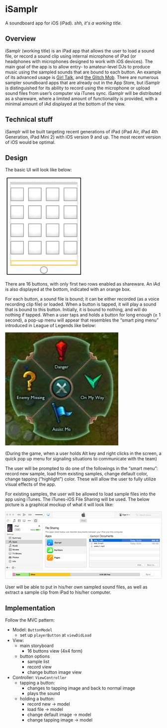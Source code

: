 # iSamplr 

A soundboard app for iOS (iPad). _shh, it's a working title._

## Overview
iSamplr (working title) is an iPad app that allows the user to load a sound file, or record a sound clip using internal microphone of iPad (or headphones with microphones designed to work with iOS devices). The main goal of the app is to allow entry- to amateur-level DJs to produce music using the sampled sounds that are bound to each button. An example of its advanced usage is [Girl Talk](https://www.youtube.com/watch?v=glbgOGRdWB0), and [the Glitch Mob](https://www.youtube.com/watch?v=WImWuxHbQCw). There are numerous sampler soundboard apps that are already out in the App Store, but iSamplr is distinguished for its ability to record using the microphone or upload sound files from user’s computer via iTunes sync. iSamplr will be distributed as a shareware, where a limited amount of functionality is provided, with a minimal amount of iAd displayed at the bottom of the view. 

## Technical stuff
iSamplr will be built targeting recent generations of iPad (iPad Air, iPad 4th Generation, iPad Mini 2) with iOS version 9 and up. The most recent version of iOS would be optimal.

## Design

The basic UI will look like below:

![Basic UI](documentation/ui_prototype.png)

There are 16 buttons, with only first two rows enabled as shareware. An iAd is also displayed at the bottom, indicated with an orange box.

For each button, a sound file is bound; it can be either recorded (as a voice recording clip file) or loaded. When a button is tapped, it will play a sound that is bound to this button. Initially, it is bound to nothing, and will do nothing if tapped. When a user taps and holds a button for long enough (≥ 1 second), a pop-up menu will appear that resembles the “smart ping menu” introduced in League of Legends like below:

![Smart Ping](documentation/smartping.png)

(During the game, when a user holds Alt key and right clicks in the screen, a quick pop up menu for signaling situations to communicate with the team)

The user will be prompted to do one of the followings in the “smart menu”: record new sample, load from existing samples, change default color, change tapping (“highlight”) color. These will allow the user to fully utilize visual effects of the app.

For existing samples, the user will be allowed to load sample files into the app using iTunes. The iTunes-iOS File Sharing will be used. The below picture is a graphical mockup of what it will look like: 

![Smart Ping](documentation/filesharing.png)

User will be able to put in his/her own sampled sound files, as well as extract a sample clip from iPad to his/her computer. 

## Implementation
Follow the MVC pattern:

- Model: `ButtonModel`
	- set up `playerButton` at `viewDidLoad`
- View:
	- main storyboard
		- 16 buttons view (4x4 form)
	- button options
		- sample list
		- record view
		- change button image view
- Controller: `ViewController`
	- tapping a button:
		- changes to tapping image and back to normal image
		- plays the sound
	- holding a button:
		- record new -> model
		- load file -> model
		- change default image -> model
		- change tapping image -> model